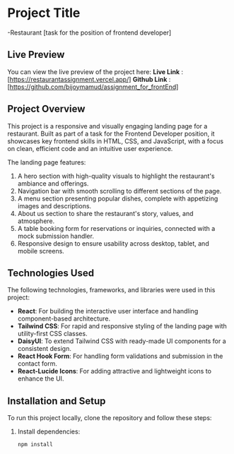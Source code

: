 # Project Title

-Restaurant [task for the position of frontend developer]

## Live Preview

You can view the live preview of the project here: 
**Live Link** : [https://restaurantassignment.vercel.app/] 
**Github Link** : [https://github.com/bijoymamud/assignment_for_frontEnd]

## Project Overview

This project is a responsive and visually engaging landing page for a restaurant. Built as part of a task for the Frontend Developer position, it showcases key frontend skills in HTML, CSS, and JavaScript, with a focus on clean, efficient code and an intuitive user experience.

The landing page features:

1. A hero section with high-quality visuals to highlight the restaurant's ambiance and offerings.
2. Navigation bar with smooth scrolling to different sections of the page.
3. A menu section presenting popular dishes, complete with appetizing images and descriptions.
4. About us section to share the restaurant's story, values, and atmosphere.
5. A table booking form for reservations or inquiries, connected with a mock submission handler.
6. Responsive design to ensure usability across desktop, tablet, and mobile screens.

## Technologies Used

The following technologies, frameworks, and libraries were used in this project:
- **React**: For building the interactive user interface and handling component-based architecture.
- **Tailwind CSS**: For rapid and responsive styling of the landing page with utility-first CSS classes.
- **DaisyUI**: To extend Tailwind CSS with ready-made UI components for a consistent design.
- **React Hook Form**: For handling form validations and submission in the contact form.
- **React-Lucide Icons**: For adding attractive and lightweight icons to enhance the UI.

## Installation and Setup

To run this project locally, clone the repository and follow these steps:
1. Install dependencies:
   ```bash
   npm install
